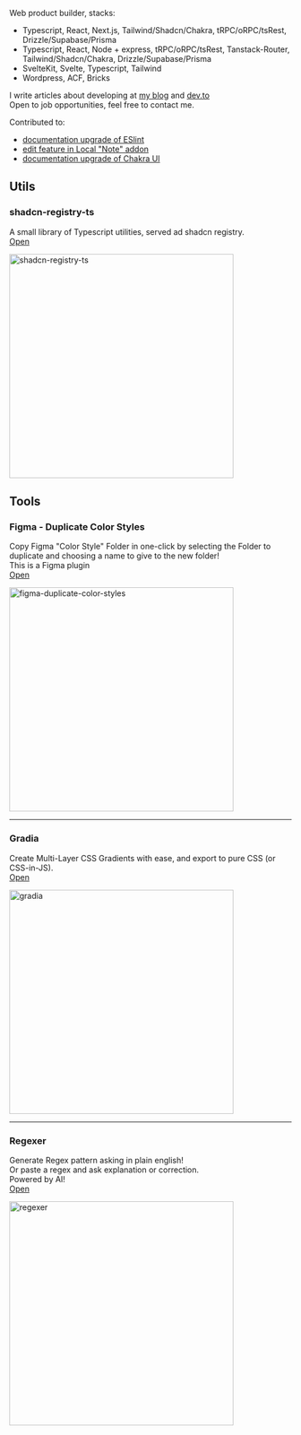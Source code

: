 Web product builder, stacks:
- Typescript, React, Next.js, Tailwind/Shadcn/Chakra, tRPC/oRPC/tsRest, Drizzle/Supabase/Prisma
- Typescript, React, Node + express, tRPC/oRPC/tsRest, Tanstack-Router, Tailwind/Shadcn/Chakra, Drizzle/Supabase/Prisma
- SvelteKit, Svelte, Typescript, Tailwind
- Wordpress, ACF, Bricks

I write articles about developing at [my blog][url-my-blog] and [dev.to][url-devto]  
Open to job opportunities, feel free to contact me.

Contributed to:
- [documentation upgrade of ESlint][url-eslint-docs-pr]
- [edit feature in Local "Note" addon][url-local-addon]
- [documentation upgrade of Chakra UI][url-chakra-docs-pr]

## Utils

### shadcn-registry-ts

A small library of Typescript utilities, served ad shadcn registry.  
[Open][url-shadcn-registry-ts]

<img width="400" alt="shadcn-registry-ts" src="https://github.com/user-attachments/assets/bb6af0c0-84cd-4841-b2f0-f3e7d1acd672" />

## Tools

### Figma - Duplicate Color Styles

Copy Figma "Color Style" Folder in one-click by selecting the Folder to duplicate and choosing a name to give to the new folder!  
This is a Figma plugin  
[Open][url-figma-duplicate-color-styles]

<img width="400" alt="figma-duplicate-color-styles" src="https://github.com/user-attachments/assets/2e700987-74ad-46a8-9402-012881752ff7">

---

### Gradia

Create Multi-Layer CSS Gradients with ease, and export to pure CSS (or CSS-in-JS).  
[Open][url-gradia]

<img width="400" alt="gradia" src="https://user-images.githubusercontent.com/47954700/213765289-fdaad04a-906b-4361-8c78-1709f357a131.png">

---

### Regexer

Generate Regex pattern asking in plain english!  
Or paste a regex and ask explanation or correction.  
Powered by AI!  
[Open][url-regexer]

<img width="400" alt="regexer" src="https://user-images.githubusercontent.com/47954700/213765361-f0c472a5-4e4b-4d7f-916c-bc97694a7b2f.png">


[url-my-blog]:https://jacopomarrone.com/blog
[url-devto]:https://dev.to/tresorama
[url-hashnode]:https://tresorama.hashnode.dev/

[url-chakra-docs-pr]:https://github.com/chakra-ui/chakra-ui-docs/pull/1062
[url-eslint-docs-pr]:https://github.com/eslint/eslint/pull/19297
[url-local-addon]:https://github.com/getflywheel/local-addon-notes/pull/29

[url-multipurpose-live-url]:https://test-internal-tools-001-multipurpose-template-pri-jacopomarrone.vercel.app/
[url-multipurpose-live-url-2]:https://test-internal-tools-001-multipurpose-template-primer-hlrmut3m4.vercel.app/

[url-regexer]:https://regexer.dev/?ref=github
[url-gradia]:https://gradia.app/?ref=github
[url-figma-duplicate-color-styles]:https://www.figma.com/community/plugin/1407542856104422582/duplicate-color-styles
[url-shadcn-registry-ts]:https://shadcn-registry-ts.vercel.app/


<!--
**tresorama/tresorama** is a ✨ _special_ ✨ repository because its `README.md` (this file) appears on your GitHub profile.

Here are some ideas to get you started:

- 🔭 I’m currently working on ...
- 🌱 I’m currently learning ...
- 👯 I’m looking to collaborate on ...
- 🤔 I’m looking for help with ...
- 💬 Ask me about ...
- 📫 How to reach me: ...
- 😄 Pronouns: ...
- ⚡ Fun fact: ...
-->
